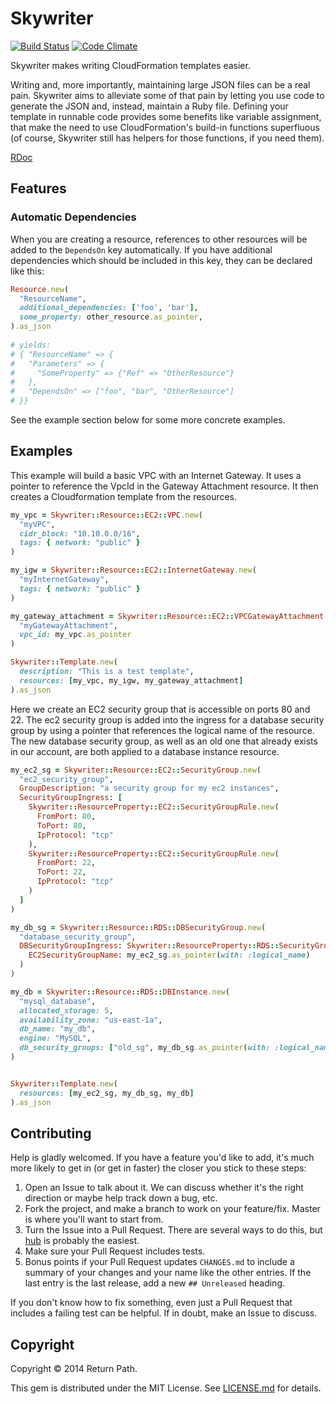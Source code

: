 # Skywriter
[![Build Status](https://travis-ci.org/otherinbox/skywriter.png?branch=master)](https://travis-ci.org/otherinbox/skywriter)
[![Code Climate](https://codeclimate.com/github/otherinbox/skywriter.png)](https://codeclimate.com/github/otherinbox/skywriter)

Skywriter makes writing CloudFormation templates easier.

Writing and, more importantly, maintaining large JSON files can be a real pain.
Skywriter aims to alleviate some of that pain by letting you use code to
generate the JSON and, instead, maintain a Ruby file. Defining your template in
runnable code provides some benefits like variable assignment, that make the
need to use CloudFormation's build-in functions superfluous (of course,
Skywriter still has helpers for those functions, if you need them).

[RDoc](http://rubydoc.info/gems/skywriter/frames)


## Features

### Automatic Dependencies

When you are creating a resource, references to other resources will be added to
the `DependsOn` key automatically. If you have additional dependencies which
should be included in this key, they can be declared like this:

``` ruby
Resource.new(
  "ResourceName", 
  additional_dependencies: ['foo', 'bar'],
  some_property: other_resource.as_pointer,
).as_json 
  
# yields:
# { "ResourceName" => {
#   "Parameters" => {
#     "SomeProperty" => {"Ref" => "OtherResource"}
#   },
#   "DependsOn" => ["foo", "bar", "OtherResource"]
# }}
```

See the example section below for some more concrete examples.


## Examples

This example will build a basic VPC with an Internet Gateway. It uses a pointer to reference the VpcId in the Gateway Attachment resource.
It then creates a Cloudformation template from the resources.

``` ruby
my_vpc = Skywriter::Resource::EC2::VPC.new(
  "myVPC", 
  cidr_block: "10.10.0.0/16", 
  tags: { network: "public" }
)

my_igw = Skywriter::Resource::EC2::InternetGateway.new(
  "myInternetGateway", 
  tags: { network: "public" }
)

my_gateway_attachment = Skywriter::Resource::EC2::VPCGatewayAttachment.new(
  "myGatewayAttachment", 
  vpc_id: my_vpc.as_pointer
)

Skywriter::Template.new(
  description: "This is a test template",
  resources: [my_vpc, my_igw, my_gateway_attachment]
).as_json
```

Here we create an EC2 security group that is accessible on ports 80 and 22. The ec2 security group is added into the ingress for a database security group by using a pointer that references the logical name of the resource.
The new database security group, as well as an old one that already exists in our account, are both applied to a database instance resource.

``` ruby
my_ec2_sg = Skywriter::Resource::EC2::SecurityGroup.new(
  "ec2_security_group",
  GroupDescription: "a security group for my ec2 instances",
  SecurityGroupIngress: [
    Skywriter::ResourceProperty::EC2::SecurityGroupRule.new(
      FromPort: 80, 
      ToPort: 80, 
      IpProtocol: "tcp"
    ),
    Skywriter::ResourceProperty::EC2::SecurityGroupRule.new(
      FromPort: 22, 
      ToPort: 22, 
      IpProtocol: "tcp"
    )
  ]
)

my_db_sg = Skywriter::Resource::RDS::DBSecurityGroup.new(
  "database_security_group",
  DBSecurityGroupIngress: Skywriter::ResourceProperty::RDS::SecurityGroupRule.new(
    EC2SecurityGroupName: my_ec2_sg.as_pointer(with: :logical_name)
  )
)

my_db = Skywriter::Resource::RDS::DBInstance.new(
  "mysql_database",
  allocated_storage: 5,
  availability_zone: "us-east-1a",
  db_name: "my_db",
  engine: "MySQL",
  db_security_groups: ["old_sg", my_db_sg.as_pointer(with: :logical_name)]
)


Skywriter::Template.new(
  resources: [my_ec2_sg, my_db_sg, my_db]
).as_json
```


## Contributing

Help is gladly welcomed. If you have a feature you'd like to add, it's much more
likely to get in (or get in faster) the closer you stick to these steps:

1. Open an Issue to talk about it. We can discuss whether it's the right
  direction or maybe help track down a bug, etc.
1. Fork the project, and make a branch to work on your feature/fix. Master is
  where you'll want to start from.
1. Turn the Issue into a Pull Request. There are several ways to do this, but
  [hub](https://github.com/defunkt/hub) is probably the easiest.
1. Make sure your Pull Request includes tests.
1. Bonus points if your Pull Request updates `CHANGES.md` to include a summary
   of your changes and your name like the other entries. If the last entry is
   the last release, add a new `## Unreleased` heading.

If you don't know how to fix something, even just a Pull Request that includes a
failing test can be helpful. If in doubt, make an Issue to discuss.


## Copyright

Copyright © 2014 Return Path.

This gem is distributed under the MIT License. See [LICENSE.md](LICENSE.md) for
details.

